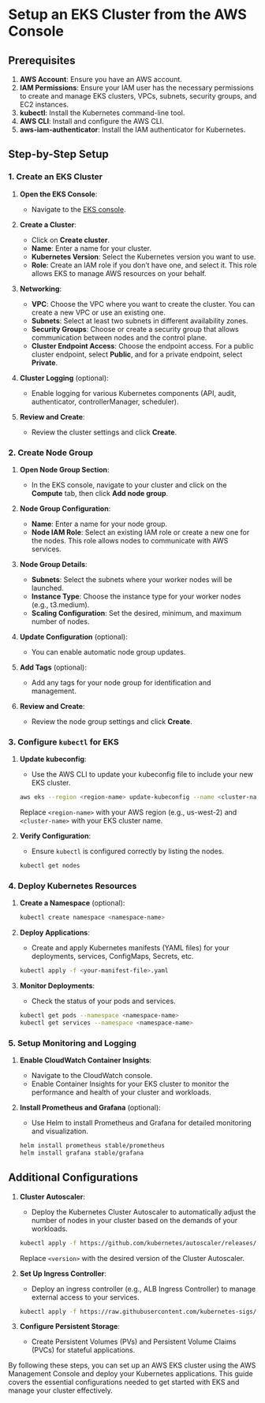 # Setup an EKS Cluster from the AWS Console

## Prerequisites

1. **AWS Account**: Ensure you have an AWS account.
2. **IAM Permissions**: Ensure your IAM user has the necessary permissions to create and manage EKS clusters, VPCs, subnets, security groups, and EC2 instances.
3. **kubectl**: Install the Kubernetes command-line tool.
4. **AWS CLI**: Install and configure the AWS CLI.
5. **aws-iam-authenticator**: Install the IAM authenticator for Kubernetes.

## Step-by-Step Setup

### 1. Create an EKS Cluster

1. **Open the EKS Console**:
   - Navigate to the [EKS console](https://console.aws.amazon.com/eks/home).

2. **Create a Cluster**:
   - Click on **Create cluster**.
   - **Name**: Enter a name for your cluster.
   - **Kubernetes Version**: Select the Kubernetes version you want to use.
   - **Role**: Create an IAM role if you don’t have one, and select it. This role allows EKS to manage AWS resources on your behalf.

3. **Networking**:
   - **VPC**: Choose the VPC where you want to create the cluster. You can create a new VPC or use an existing one.
   - **Subnets**: Select at least two subnets in different availability zones.
   - **Security Groups**: Choose or create a security group that allows communication between nodes and the control plane.
   - **Cluster Endpoint Access**: Choose the endpoint access. For a public cluster endpoint, select **Public**, and for a private endpoint, select **Private**.

4. **Cluster Logging** (optional):
   - Enable logging for various Kubernetes components (API, audit, authenticator, controllerManager, scheduler).

5. **Review and Create**:
   - Review the cluster settings and click **Create**.

### 2. Create Node Group

1. **Open Node Group Section**:
   - In the EKS console, navigate to your cluster and click on the **Compute** tab, then click **Add node group**.

2. **Node Group Configuration**:
   - **Name**: Enter a name for your node group.
   - **Node IAM Role**: Select an existing IAM role or create a new one for the nodes. This role allows nodes to communicate with AWS services.

3. **Node Group Details**:
   - **Subnets**: Select the subnets where your worker nodes will be launched.
   - **Instance Type**: Choose the instance type for your worker nodes (e.g., t3.medium).
   - **Scaling Configuration**: Set the desired, minimum, and maximum number of nodes.

4. **Update Configuration** (optional):
   - You can enable automatic node group updates.

5. **Add Tags** (optional):
   - Add any tags for your node group for identification and management.

6. **Review and Create**:
   - Review the node group settings and click **Create**.

### 3. Configure `kubectl` for EKS

1. **Update kubeconfig**:
   - Use the AWS CLI to update your kubeconfig file to include your new EKS cluster.

   ```sh
   aws eks --region <region-name> update-kubeconfig --name <cluster-name>
   ```

   Replace `<region-name>` with your AWS region (e.g., us-west-2) and `<cluster-name>` with your EKS cluster name.

2. **Verify Configuration**:
   - Ensure `kubectl` is configured correctly by listing the nodes.

   ```sh
   kubectl get nodes
   ```

### 4. Deploy Kubernetes Resources

1. **Create a Namespace** (optional):

   ```sh
   kubectl create namespace <namespace-name>
   ```

2. **Deploy Applications**:
   - Create and apply Kubernetes manifests (YAML files) for your deployments, services, ConfigMaps, Secrets, etc.

   ```sh
   kubectl apply -f <your-manifest-file>.yaml
   ```

3. **Monitor Deployments**:
   - Check the status of your pods and services.

   ```sh
   kubectl get pods --namespace <namespace-name>
   kubectl get services --namespace <namespace-name>
   ```

### 5. Setup Monitoring and Logging

1. **Enable CloudWatch Container Insights**:
   - Navigate to the CloudWatch console.
   - Enable Container Insights for your EKS cluster to monitor the performance and health of your cluster and workloads.

2. **Install Prometheus and Grafana** (optional):
   - Use Helm to install Prometheus and Grafana for detailed monitoring and visualization.

   ```sh
   helm install prometheus stable/prometheus
   helm install grafana stable/grafana
   ```

## Additional Configurations

1. **Cluster Autoscaler**:
   - Deploy the Kubernetes Cluster Autoscaler to automatically adjust the number of nodes in your cluster based on the demands of your workloads.

   ```sh
   kubectl apply -f https://github.com/kubernetes/autoscaler/releases/download/cluster-autoscaler-<version>/cluster-autoscaler-autodiscover.yaml
   ```

   Replace `<version>` with the desired version of the Cluster Autoscaler.

2. **Set Up Ingress Controller**:
   - Deploy an ingress controller (e.g., ALB Ingress Controller) to manage external access to your services.

   ```sh
   kubectl apply -f https://raw.githubusercontent.com/kubernetes-sigs/aws-alb-ingress-controller/main/docs/examples/alb-ingress-controller.yaml
   ```

3. **Configure Persistent Storage**:
   - Create Persistent Volumes (PVs) and Persistent Volume Claims (PVCs) for stateful applications.

By following these steps, you can set up an AWS EKS cluster using the AWS Management Console and deploy your Kubernetes applications. This guide covers the essential configurations needed to get started with EKS and manage your cluster effectively.
